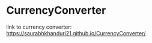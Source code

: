 # CurrencyConverter
link to currency converter: https://saurabhkhanduri21.github.io/CurrencyConverter/
